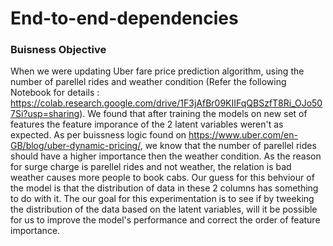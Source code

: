 # End-to-end-dependencies

### Buisness Objective

When we were updating Uber fare price prediction algorithm, using the number of parellel rides and weather condition (Refer the following Notebook for details : https://colab.research.google.com/drive/1F3jAfBr09KIIFqQBSzfT8Ri_OJo507Si?usp=sharing). We found that after training the models on new set of features the feature imporance of the 2 latent variables weren't as expected. As per buissness logic found on https://www.uber.com/en-GB/blog/uber-dynamic-pricing/, we know that the number of parellel rides should have a higher importance then the weather condition. As the reason for surge charge is parellel rides and not weather, the relation is bad weather causes more people to book cabs. Our guess for this behviour of the model is that the distribution of data in these 2 columns has something to do with it. The our goal for this experimentation is to see if by tweeking the distribution of the data based on the latent variables, will it be possible for us to improve the model's performance and correct the order of feature importance.

